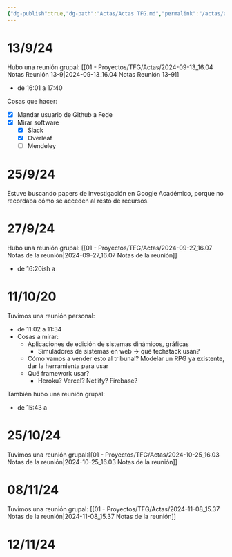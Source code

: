 ```yaml
---
{"dg-publish":true,"dg-path":"Actas/Actas TFG.md","permalink":"/actas/actas-tfg/","tags":["gardenEntry"]}
---
```


# 13/9/24

Hubo una reunión grupal: [[01 - Proyectos/TFG/Actas/2024-09-13_16.04 Notas Reunión 13-9\|2024-09-13_16.04 Notas Reunión 13-9]]
+ de 16:01 a 17:40

Cosas que hacer:
- [x] Mandar usuario de Github a Fede
- [x] Mirar software
	- [x] Slack
	- [x] Overleaf
	- [ ] Mendeley

# 25/9/24

Estuve buscando papers de investigación en Google Académico, porque no recordaba cómo se acceden al resto de recursos.

# 27/9/24

Hubo una reunión grupal: [[01 - Proyectos/TFG/Actas/2024-09-27_16.07 Notas de la reunión\|2024-09-27_16.07 Notas de la reunión]]
+ de 16:20ish a 

# 11/10/20

Tuvimos una reunión personal: 
* de 11:02 a 11:34
* Cosas a mirar:
	* Aplicaciones de edición de sistemas dinámicos, gráficas
		* Simuladores de sistemas en web → qué techstack usan?
	* Cómo vamos a vender esto al tribunal? Modelar un RPG ya existente, dar la herramienta para usar
	* Qué framework usar?
		* Heroku? Vercel? Netlify? Firebase?

También hubo una reunión grupal:
- de 15:43 a 


# 25/10/24

Tuvimos una reunión grupal:[[01 - Proyectos/TFG/Actas/2024-10-25_16.03 Notas de la reunión\|2024-10-25_16.03 Notas de la reunión]]

# 08/11/24

Tuvimos una reunión grupal: [[01 - Proyectos/TFG/Actas/2024-11-08_15.37 Notas de la reunión\|2024-11-08_15.37 Notas de la reunión]]

# 12/11/24

